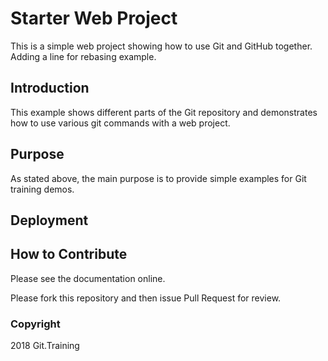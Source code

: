 # Starter Web Project

This is a simple web project showing how to use Git and GitHub together. Adding a line for rebasing example.

## Introduction

This example shows different parts of the Git repository and demonstrates how to use various git commands with a web project.

## Purpose

As stated above, the main purpose is to provide simple examples for Git training demos.

## Deployment

## How to Contribute

Please see the documentation online.

Please fork this repository and then issue Pull Request for review.

### Copyright

2018 Git.Training